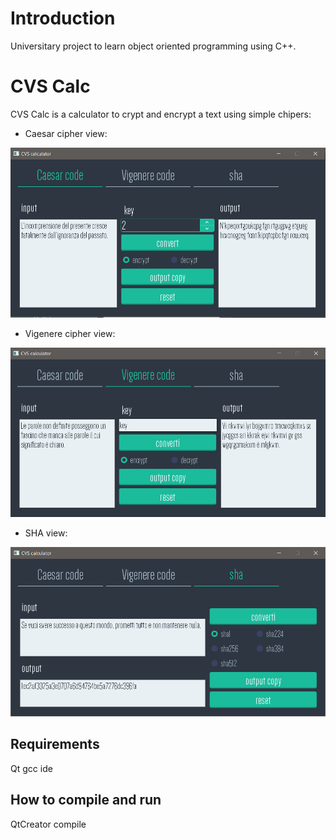 # Introduction
Universitary project to learn object oriented programming using C++.

# CVS Calc
CVS Calc is a calculator to crypt and encrypt a text using simple chipers:
* Caesar cipher view:

![Caesar view](./readMeImages/CifrarioCesare.PNG)
* Vigenere cipher view:

![Vigenere view](./readMeImages/CifrarioVigenere.PNG)
* SHA view:

![SHA view](./readMeImages/sha1.PNG)

## Requirements
Qt gcc ide
## How to compile and run
QtCreator compile

 
